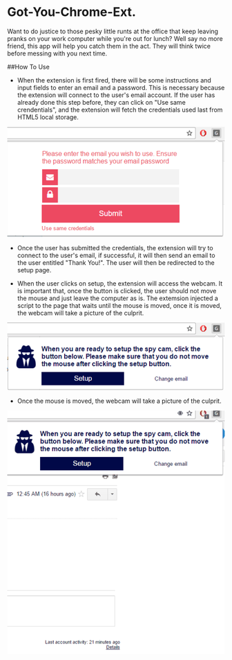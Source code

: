 # Got-You-Chrome-Ext.
Want to do justice to those pesky little runts at the office that keep leaving pranks on your work computer while you're out for lunch?
Well say no more friend, this app will help you catch them in the act. They will think twice before messing with you next time.

##How To Use
* When the extension is first fired, there will be some instructions and input fields to enter an email and a password. This is necessary because the extension will connect to the user's email account. If the user has already done this step before, they can click on "Use same crendentials", and the extension will fetch the credentials used last from HTML5 local storage.

![Alt text](/images/step1.PNG)

* Once the user has submitted the credentials, the extension will try to connect to the user's email, if successful, it will then send an email to the user entitled "Thank You!". The user will then be redirected to the setup page.

* When the user clicks on setup, the extension will access the webcam. It is important that, once the button is clicked, the user should not move the mouse and just leave the computer as is. The extemsion injected a script to the page that waits until the mouse is moved, once it is moved, the webcam will take a picture of the culprit.

![Alt text](/images/step2.PNG)

* Once the mouse is moved, the webcam will take a picture of the culprit.

![Alt text](/images/step3.gif)
